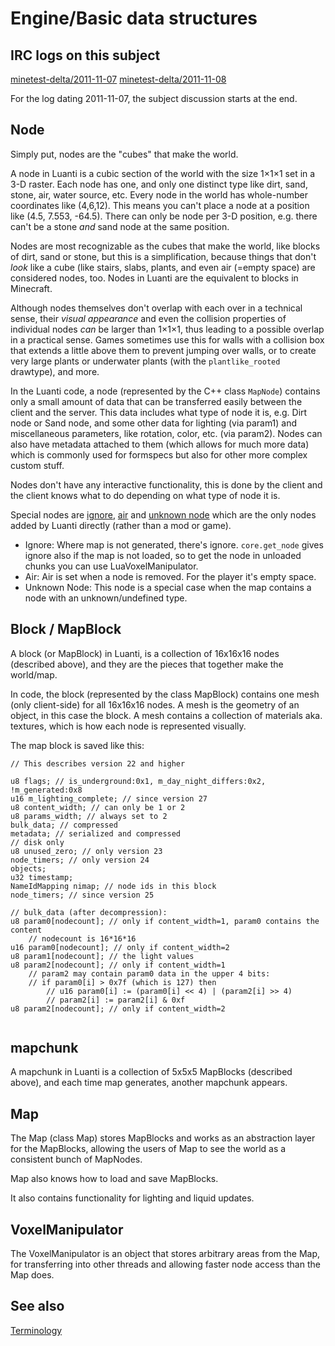 # Engine/Basic data structures
IRC logs on this subject
------------------------

[minetest-delta/2011-11-07](http://web.archive.org/web/20160309052711/http://logs.2pktfkt.de/minetest-delta/2011-11-07.html) [minetest-delta/2011-11-08](http://web.archive.org/web/20160308105531/http://logs.2pktfkt.de/minetest-delta/2011-11-08.html)

For the log dating 2011-11-07, the subject discussion starts at the end.

Node
----

Simply put, nodes are the "cubes" that make the world.

A node in Luanti is a cubic section of the world with the size 1×1×1 set in a 3-D raster. Each node has one, and only one distinct type like dirt, sand, stone, air, water source, etc. Every node in the world has whole-number coordinates like (4,6,12). This means you can't place a node at a position like (4.5, 7.553, -64.5). There can only be node per 3-D position, e.g. there can't be a stone _and_ sand node at the same position.

Nodes are most recognizable as the cubes that make the world, like blocks of dirt, sand or stone, but this is a simplification, because things that don't _look_ like a cube (like stairs, slabs, plants, and even air (=empty space) are considered nodes, too. Nodes in Luanti are the equivalent to blocks in Minecraft.

Although nodes themselves don't overlap with each over in a technical sense, their _visual appearance_ and even the collision properties of individual nodes _can_ be larger than 1×1×1, thus leading to a possible overlap in a practical sense. Games sometimes use this for walls with a collision box that extends a little above them to prevent jumping over walls, or to create very large plants or underwater plants (with the `plantlike_rooted` drawtype), and more.

In the Luanti code, a node (represented by the C++ class `MapNode`) contains only a small amount of data that can be transferred easily between the client and the server. This data includes what type of node it is, e.g. Dirt node or Sand node, and some other data for lighting (via param1) and miscellaneous parameters, like rotation, color, etc. (via param2). Nodes can also have metadata attached to them (which allows for much more data) which is commonly used for formspecs but also for other more complex custom stuff.

Nodes don't have any interactive functionality, this is done by the client and the client knows what to do depending on what type of node it is.

Special nodes are [ignore](http://wiki.minetest.net/Ignore), [air](http://wiki.minetest.net/Air) and [unknown node](https://wiki.minetest.net/Unknown_Node) which are the only nodes added by Luanti directly (rather than a mod or game).

* Ignore: Where map is not generated, there's ignore. `core.get_node` gives ignore also if the map is not loaded, so to get the node in unloaded chunks you can use LuaVoxelManipulator.
* Air: Air is set when a node is removed. For the player it's empty space.
* Unknown Node: This node is a special case when the map contains a node with an unknown/undefined type.

Block / MapBlock
----------------

A block (or MapBlock) in Luanti, is a collection of 16x16x16 nodes (described above), and they are the pieces that together make the world/map.

In code, the block (represented by the class MapBlock) contains one mesh (only client-side) for all 16x16x16 nodes. A mesh is the geometry of an object, in this case the block. A mesh contains a collection of materials aka. textures, which is how each node is represented visually.

The map block is saved like this:

```
// This describes version 22 and higher

u8 flags; // is_underground:0x1, m_day_night_differs:0x2, !m_generated:0x8
u16 m_lighting_complete; // since version 27
u8 content_width; // can only be 1 or 2
u8 params_width; // always set to 2
bulk_data; // compressed
metadata; // serialized and compressed
// disk only
u8 unused_zero; // only version 23
node_timers; // only version 24
objects;
u32 timestamp;
NameIdMapping nimap; // node ids in this block
node_timers; // since version 25

// bulk_data (after decompression):
u8 param0[nodecount]; // only if content_width=1, param0 contains the content
	// nodecount is 16*16*16
u16 param0[nodecount]; // only if content_width=2
u8 param1[nodecount]; // the light values
u8 param2[nodecount]; // only if content_width=1
	// param2 may contain param0 data in the upper 4 bits:
	// if param0[i] > 0x7f (which is 127) then
		// u16 param0[i] := (param0[i] << 4) | (param2[i] >> 4)
		// param2[i] := param2[i] & 0xf
u8 param2[nodecount]; // only if content_width=2


```


mapchunk
--------

A mapchunk in Luanti is a collection of 5x5x5 MapBlocks (described above), and each time map generates, another mapchunk appears.

Map
---

The Map (class Map) stores MapBlocks and works as an abstraction layer for the MapBlocks, allowing the users of Map to see the world as a consistent bunch of MapNodes.

Map also knows how to load and save MapBlocks.

It also contains functionality for lighting and liquid updates.

VoxelManipulator
----------------

The VoxelManipulator is an object that stores arbitrary areas from the Map, for transferring into other threads and allowing faster node access than the Map does.

See also
--------

[Terminology](https://wiki.minetest.net/Terminology)